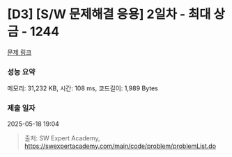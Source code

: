# [D3] [S/W 문제해결 응용] 2일차 - 최대 상금 - 1244 

[문제 링크](https://swexpertacademy.com/main/code/problem/problemDetail.do?contestProbId=AV15Khn6AN0CFAYD) 

### 성능 요약

메모리: 31,232 KB, 시간: 108 ms, 코드길이: 1,989 Bytes

### 제출 일자

2025-05-18 19:04



> 출처: SW Expert Academy, https://swexpertacademy.com/main/code/problem/problemList.do